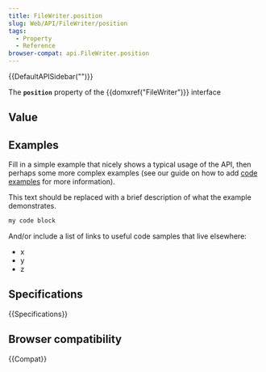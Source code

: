 ```yaml
---
title: FileWriter.position
slug: Web/API/FileWriter/position
tags:
  - Property
  - Reference
browser-compat: api.FileWriter.position
---
```

{{DefaultAPISidebar("")}}

The **`position`** property of the {{domxref("FileWriter")}} interface 

## Value



## Examples

Fill in a simple example that nicely shows a typical usage of the API, then perhaps some more complex examples (see our guide on how to add [code examples](/en-US/docs/MDN/Contribute/Structures/Code_examples) for more information).

This text should be replaced with a brief description of what the example demonstrates.

```js
my code block
```

And/or include a list of links to useful code samples that live elsewhere:

*   x
*   y
*   z

## Specifications

{{Specifications}}

## Browser compatibility

{{Compat}}



